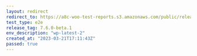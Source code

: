 ```yaml
---
layout: redirect
redirect_to: https://a8c-woo-test-reports.s3.amazonaws.com/public/release/7.6.0-beta.1/wp-latest-2/e2e/index.html
test_type: e2e
release_tag: 7.6.0-beta.1
env_description: "wp-latest-2"
created_at: "2023-03-21T17:11:43Z"
passed: true
---
```


